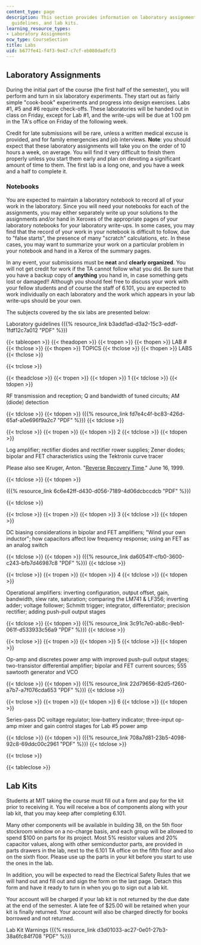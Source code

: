 ```yaml
---
content_type: page
description: This section provides information on laboratory assignments, laboratory
  guidelines, and lab kits.
learning_resource_types:
- Laboratory Assignments
ocw_type: CourseSection
title: Labs
uid: b677fe41-f4f3-9e47-c7cf-eb080dadfcf3
---
```


Laboratory Assignments
----------------------

During the initial part of the course (the first half of the semester), you will perform and turn in six laboratory experiments. They start out as fairly simple "cook-book" experiments and progress into design exercises. Labs #1, #5 and #6 require check-offs. These laboratories will be handed out in class on Friday, except for Lab #1, and the write-ups will be due at 1:00 pm in the TA's office on Friday of the following week.

Credit for late submissions will be rare, unless a written medical excuse is provided, and for family emergencies and job interviews. **Note**: you should expect that these laboratory assignments will take you on the order of 10 hours a week, on average. You will find it very difficult to finish them properly unless you start them early and plan on devoting a significant amount of time to them. The first lab is a long one, and you have a week and a half to complete it.

### Notebooks

You are expected to maintain a laboratory notebook to record all of your work in the laboratory. Since you will need your notebooks for each of the assignments, you may either separately write up your solutions to the assignments and/or hand in Xeroxes of the appropriate pages of your laboratory notebooks for your laboratory write-ups. In some cases, you may find that the record of your work in your notebook is difficult to follow, due to "false starts", the presence of many "scratch" calculations, etc. In these cases, you may want to summarize your work on a particular problem in your notebook and hand in a Xerox of the summary pages.

In any event, your submissions must be **neat** and **clearly organized**. You will not get credit for work if the TA cannot follow what you did. Be sure that you have a backup copy of **anything** you hand in, in case something gets lost or damaged!! Although you should feel free to discuss your work with your fellow students and of course the staff of 6.101, you are expected to work individually on each laboratory and the work which appears in your lab write-ups should be your own.

The subjects covered by the six labs are presented below:

Laboratory guidelines ({{% resource_link b3add1ad-d3a2-15c3-eddf-1fdf12c7a012 "PDF" %}})

{{< tableopen >}}
{{< theadopen >}}
{{< tropen >}}
{{< thopen >}}
LAB #
{{< thclose >}}
{{< thopen >}}
TOPICS
{{< thclose >}}
{{< thopen >}}
LABS
{{< thclose >}}

{{< trclose >}}

{{< theadclose >}}
{{< tropen >}}
{{< tdopen >}}
1
{{< tdclose >}}
{{< tdopen >}}


RF transmission and reception; Q and bandwidth of tuned circuits; AM (diode) detection


{{< tdclose >}}
{{< tdopen >}}
({{% resource_link fd7e4c4f-bc83-426d-65af-a0e696f9a2c7 "PDF" %}})
{{< tdclose >}}

{{< trclose >}}
{{< tropen >}}
{{< tdopen >}}
2
{{< tdclose >}}
{{< tdopen >}}


Log amplifier; rectifier diodes and rectifier rower supplies; Zener diodes; bipolar and FET characteristics using the Tektronix curve tracer

Please also see Kruger, Anton. "[Reverse Recovery Time](http://www.maximintegrated.com/glossary/definitions.mvp/term/Reverse%20Recovery%20Time/gpk/1015)." June 16, 1999.


{{< tdclose >}}
{{< tdopen >}}


({{% resource_link 6c6e42ff-d430-d056-7189-4d06dcbccdcb "PDF" %}})


{{< tdclose >}}

{{< trclose >}}
{{< tropen >}}
{{< tdopen >}}
3
{{< tdclose >}}
{{< tdopen >}}


DC biasing considerations in bipolar and FET amplifiers; "Wind your own inductor"; how capacitors affect low frequency response; using an FET as an analog switch


{{< tdclose >}}
{{< tdopen >}}
({{% resource_link da60541f-cfb0-3600-c243-bfb7d46987c8 "PDF" %}})
{{< tdclose >}}

{{< trclose >}}
{{< tropen >}}
{{< tdopen >}}
4
{{< tdclose >}}
{{< tdopen >}}


Operational amplifiers: inverting configuration, output offset, gain, bandwidth, slew rate, saturation; comparing the LM741 & LF356; inverting adder; voltage follower; Schmitt trigger; integrator, differentiator; precision rectifier; adding push-pull output stages


{{< tdclose >}}
{{< tdopen >}}
({{% resource_link 3c91c7e0-ab8c-9eb1-061f-d533933c56a9 "PDF" %}})
{{< tdclose >}}

{{< trclose >}}
{{< tropen >}}
{{< tdopen >}}
5
{{< tdclose >}}
{{< tdopen >}}


Op-amp and discretes power amp with improved push-pull output stages; two-transistor differential amplifier; bipolar and FET current sources; 555 sawtooth generator and VCO


{{< tdclose >}}
{{< tdopen >}}
({{% resource_link 22d79656-82d5-f260-a7b7-a7f076cda653 "PDF" %}})
{{< tdclose >}}

{{< trclose >}}
{{< tropen >}}
{{< tdopen >}}
6
{{< tdclose >}}
{{< tdopen >}}


Series-pass DC voltage regulator; low-battery indicator; three-input op-amp mixer and gain control stages for Lab #5 power amp


{{< tdclose >}}
{{< tdopen >}}
({{% resource_link 708a7d81-23b5-4098-92c8-69ddc00c2961 "PDF" %}})
{{< tdclose >}}

{{< trclose >}}

{{< tableclose >}}

Lab Kits
--------

Students at MIT taking the course must fill out a form and pay for the kit prior to receiving it. You will receive a box of components along with your lab kit, that you may keep after completing 6.101.

Many other components will be available in building 38, on the 5th floor stockroom window on a no-charge basis, and each group will be allowed to spend $100 on parts for its project. Most 5% resistor values and 20% capacitor values, along with other semiconductor parts, are provided in parts drawers in the lab, next to the 6.101 TA office on the fifth floor and also on the sixth floor. Please use up the parts in your kit before you start to use the ones in the lab.

In addition, you will be expected to read the Electrical Safety Rules that we will hand out and fill out and sign the form on the last page. Detach this form and have it ready to turn in when you go to sign out a lab kit.

Your account will be charged if your lab kit is not returned by the due date at the end of the semester. A late fee of $25.00 will be retained when your kit is finally returned. Your account will also be charged directly for books borrowed and not returned.

Lab Kit Warnings ({{% resource_link d3d01033-ac27-0e01-27b3-38a6fc84f708 "PDF" %}})